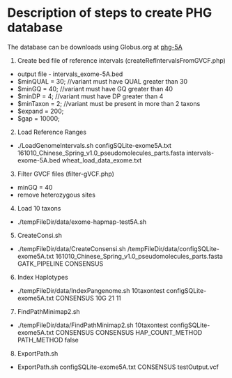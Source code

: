 # Description of steps to create PHG database

The database can be downloads using Globus.org at 
 <a href="https://app.globus.org/file-manager?origin_id=1d1d4ef0-96b4-11e9-b80b-0a37f382de32&origin_path=%2F" target="_new">phg-5A</a>

1. Create bed file of reference intervals (createRefIntervalsFromGVCF.php)
* output file - intervals_exome-5A.bed
* $minQUAL = 30;  //variant must have QUAL greater than 30
* $minGQ = 40;    //variant must have GQ greater than 40
* $minDP = 4;     //variant must have DP greater than 4
* $minTaxon = 2;  //variant must be present in more than 2 taxons
* $expand = 200;
* $gap = 10000;

2. Load Reference Ranges
* ./LoadGenomeIntervals.sh configSQLite-exome5A.txt 161010_Chinese_Spring_v1.0_pseudomolecules_parts.fasta intervals-exome-5A.bed wheat_load_data_exome.txt

3. Filter GVCF files (filter-gVCF.php)
* minGQ = 40
* remove heterozygous sites

4. Load 10 taxons
* ./tempFileDir/data/exome-hapmap-test5A.sh

5. CreateConsi.sh
* ./tempFileDir/data/CreateConsensi.sh /tempFileDir/data/configSQLite-exome5A.txt 161010_Chinese_Spring_v1.0_pseudomolecules_parts.fasta GATK_PIPELINE CONSENSUS

6. Index Haplotypes
* ./tempFileDir/data/IndexPangenome.sh 10taxontest configSQLite-exome5A.txt CONSENSUS 10G 21 11 

7. FindPathMinimap2.sh
* ./tempFileDir/data/FindPathMinimap2.sh 10taxontest configSQLite-exome5A.txt CONSENSUS CONSENSUS HAP_COUNT_METHOD PATH_METHOD false

8.  ExportPath.sh
* ExportPath.sh configSQLite-exome5A.txt CONSENSUS testOutput.vcf
